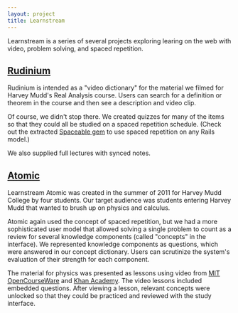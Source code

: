 ```yaml
---
layout: project
title: Learnstream
---
```


Learnstream is a series of several projects exploring learing on the web
with video, problem solving, and spaced repetition. 

## [Rudinium](http://rudinium.herokuapp.com)

Rudinium is intended as a "video dictionary" for the material we filmed for Harvey Mudd's Real Analysis course. Users can search for a definition or theorem in the course and then see
a description and video clip.

Of course, we didn't stop there. We created quizzes for many of the items so
that they could all be studied on a spaced repetition schedule. (Check out the
extracted [Spaceable gem](https://github.com/cicatriz/spaceable) to
use spaced repetition on any Rails model.)

We also supplied full lectures with synced notes.

## [Atomic](http://learnstream.heroku.com)

Learnstream Atomic was created in the summer of 2011 for Harvey Mudd
College by four students. Our target audience was students entering Harvey Mudd that wanted to brush up on physics and calculus.

Atomic again used the concept of spaced repetition, but we had a more
sophisticated user model that allowed solving a single problem to count as a
review for several knowledge components (called "concepts" in the interface).
We represented knowledge components as questions, which were answered in our
concept dictionary. Users can scrutinize the system's evaluation of their
strength for each component.

The material for physics was presented as lessons using video from [MIT OpenCourseWare](http://ocw.mit.edu) and [Khan Academy](http://khanacademy.org). The video lessons included
embedded questions. After viewing a lesson, relevant concepts were unlocked so
that they could be practiced and reviewed with the study interface.
